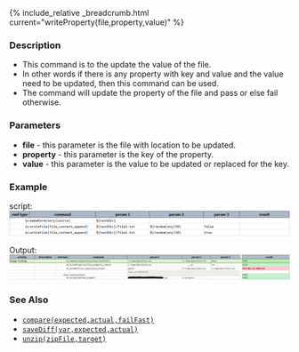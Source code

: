 {% include_relative _breadcrumb.html current="writeProperty(file,property,value)" %}


### Description
- This command is to the update the value of the file.
- In other words if there is any property with key and value and the value need to be updated, then this command can 
  be used.
- The command will update the property of the file and pass or else fail otherwise.


### Parameters
- **file** \- this parameter is the file with location to be updated.
- **property** \- this parameter is the key of the property.
- **value** \- this parameter is the value to be updated or replaced for the key.


### Example
script:<br/>
![script](image/writeFile_01.png)

Output:<br/>
![output](image/writeProperty_02.png)


### See Also
- [`compare(expected,actual,failFast)`](compare(expected,actual,failFast))
- [`saveDiff(var,expected,actual)`](saveDiff(var,expected,actual))
- [`unzip(zipFile,target)`](unzip(zipFile,target))
